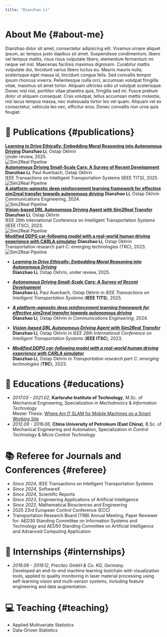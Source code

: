 ```yaml
---
title: "Dianzhao Li"
---
```


# About Me {#about-me}

Dianzhao  dolor sit amet, consectetur adipiscing elit. Vivamus ornare aliquet ipsum, ac tempus justo dapibus sit amet. Suspendisse condimentum, libero vel tempus mattis, risus risus vulputate libero, elementum fermentum mi neque vel nisl. Maecenas facilisis maximus dignissim. Curabitur mattis vulputate dui, tincidunt varius libero luctus eu. Mauris mauris nulla, scelerisque eget massa id, tincidunt congue felis. Sed convallis tempor ipsum rhoncus viverra. Pellentesque nulla orci, accumsan volutpat fringilla vitae, maximus sit amet tortor. Aliquam ultricies odio ut volutpat scelerisque. Donec nisl nisl, porttitor vitae pharetra quis, fringilla sed mi. Fusce pretium dolor ut aliquam consequat. Cras volutpat, tellus accumsan mattis molestie, nisl lacus tempus massa, nec malesuada tortor leo vel quam. Aliquam vel ex consectetur, vehicula leo nec, efficitur eros. Donec convallis non urna quis feugiat.



# 📝 Publications {#publications}

<div class="pub-entry right">
  <div class="pub-text">
    <span class="pub-title">
      <a href="https://www.nature.com/articles/s44172-024-00292-3"><strong>Learning to Drive Ethically: Embedding Moral Reasoning into Autonomous Driving</strong></a>
    </span>
    <span><strong>Dianzhao Li</strong>, Ostap Okhrin</span><br>
    <span class="pub-venue">Under review, 2025.</span>
  </div>
  <img src="/images/ethic.png" alt="Sim2Real Pipeline">
</div>

<div class="pub-entry right">
  <div class="pub-text">
    <span class="pub-title">
      <a href="https://ieeexplore.ieee.org/abstract/document/11034663"><strong>Autonomous Driving Small-Scale Cars: A Survey of Recent Development</strong></a>
    </span>
    <span><strong>Dianzhao Li</strong>, Paul Auerbach, Ostap Okhrin</span><br>
    <span class="pub-venue">IEEE Transactions on Intelligent Transportation Systems (IEEE TITS), 2025.</span>
  </div>
  <img src="/images/survey.png" alt="Sim2Real Pipeline">
</div>


<div class="pub-entry right">
  <div class="pub-text">
    <span class="pub-title">
      <a href="https://www.nature.com/articles/s44172-024-00292-3"><strong>A platform-agnostic deep reinforcement learning framework for effective sim2real transfer towards autonomous driving</strong></a>
    </span>
    <span><strong>Dianzhao Li</strong>, Ostap Okhrin</span><br>
    <span class="pub-venue">Communications Engineering, 2024.</span>
  </div>
  <img src="/images/ot.png" alt="Sim2Real Pipeline">
</div>

<div class="pub-entry right">
  <div class="pub-text">
    <span class="pub-title">
      <a href="https://ieeexplore.ieee.org/abstract/document/10422677"><strong>Vision-based DRL Autonomous Driving Agent with Sim2Real Transfer</strong></a>
    </span>
    <span><strong>Dianzhao Li</strong>, Ostap Okhrin</span><br>
    <span class="pub-venue">IEEE 26th International Conference on Intelligent Transportation Systems (IEEE ITSC), 2023.</span>
  </div>
  <img src="/images/cf_duckie.png" alt="Sim2Real Pipeline">
</div>

<div class="pub-entry right">
  <div class="pub-text">
    <span class="pub-title">
      <a href="https://www.sciencedirect.com/science/article/pii/S0968090X22004004"><strong>Modified DDPG car-following model with a real-world human driving experience with CARLA simulator</strong></a>
    </span>
    <span><strong>Dianzhao Li</strong>, Ostap Okhrin</span><br>
    <span class="pub-venue">Transportation research part C: emerging technologies (TRC), 2023.</span>
  </div>
  <img src="/images/cf.png" alt="Sim2Real Pipeline">
</div>

- ***[Learning to Drive Ethically: Embedding Moral Reasoning into Autonomous Driving](https://ieeexplore.ieee.org/abstract/document/11034663)*** <br>
  **Dianzhao Li**, Ostap Okhrin, under review, 2025. <br>

- ***[Autonomous Driving Small-Scale Cars: A Survey of Recent Development](https://ieeexplore.ieee.org/abstract/document/11034663)*** <br>
  **Dianzhao Li**, Paul Auerbach, Ostap Okhrin in *IEEE Transactions on Intelligent Transportation Systems* (**IEEE TITS**), 2025. <br>



- ***[A platform-agnostic deep reinforcement learning framework for effective sim2real transfer towards autonomous driving](https://www.nature.com/articles/s44172-024-00292-3)*** <br>
  **Dianzhao Li**, Ostap Okhrin in *Communications Engineering*, 2024. <br>

- ***[Vision-based DRL Autonomous Driving Agent with Sim2Real Transfer](https://ieeexplore.ieee.org/abstract/document/10422677)*** <br>
  **Dianzhao Li**, Ostap Okhrin in *IEEE 26th International Conference on Intelligent Transportation Systems* (**IEEE ITSC**), 2023. <br>

- ***[Modified DDPG car-following model with a real-world human driving experience with CARLA simulator](https://www.sciencedirect.com/science/article/pii/S0968090X22004004)*** <br>
  **Dianzhao Li**, Ostap Okhrin in *Transportation research part C: emerging technologies* (**TRC**), 2023. <br>

<!-- # 🎖 Honors and Awards {#honors-and-awards}
- *2021.10* Lorem ipsum dolor sit amet, consectetur adipiscing elit. Vivamus ornare aliquet ipsum, ac tempus justo dapibus sit amet. 
- *2021.09* Lorem ipsum dolor sit amet, consectetur adipiscing elit. Vivamus ornare aliquet ipsum, ac tempus justo dapibus sit amet. 
 -->
# 📖 Educations {#educations}
- *2017.03 - 2021.02*, **Karlsruhe Institute of Technology**, M.Sc. of Mechanical Engineering, Specialization in *Mechatronics* & *Information Technology* \
Mester Thesis: [Where Am I? SLAM for Mobile Machines on a Smart Working Site](https://www.mdpi.com/2624-8921/4/2/31)  
- *2012.09 - 2016.06*, **China University of Petroleum (East China)**, B.Sc. of Mechanical Engineering and Automation, Specialization in *Control Technology* & *Micro Control Technology*

# 📚 Referee for Journals and Conferences {#referee}
- *Since 2024*, IEEE Transactions on Intelligent Transportation Systems
- *Since 2024*, SoftwareX
- *Since 2024*, Scientific Reports
- *Since 2023*, Engineering Applications of Artificial Intelligence
- *Since 2022*, Mathematical Biosciences and Engineering
-  2025 23rd European Control Conference (ECC) 
- Transportation Research Board (TRB) Annual Meeting, Paper Reviewer for: AED30 Standing Committee on Information Systems and Technology and AED50 Standing Committee on Artificial Intelligence and Advanced Computing Application 

# 💼 Internships {#internships}
- *2019.06 - 2019.12*, *Precitec GmbH & Co. KG, Germany*.\
Developed an end-to-end machine learning toolchain with visualization tools, applied to quality monitoring in laser material processing using self-learning vision and multi-sensor systems, including feature engineering and data augmentation.

# 💻 Teaching {#teaching}
- Applied Multivariate Statistics
- Data-Driven Statistics